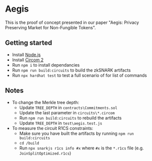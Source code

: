 # Aegis
This is the proof of concept presented in our paper "Aegis: Privacy Preserving Market for Non-Fungible Tokens".
## Getting started 
- Install [Node.js](https://nodejs.org/en/)
- Install [Circom 2](https://docs.circom.io/getting-started/installation/)
- Run `npm i` to install dependancies
- Run `npm run build:circuits` to build the zkSNARK artifacts
- Run `npx hardhat test` to test a full scenario of for list of commands

## Notes 
- To change the Merkle tree depth:
  * Update `TREE_DEPTH` in `contracts\Commitments.sol` 
  * Update the last parameter in `circuits\*.circom`
  * Run `npm run build:circuits` to rebuild the artifacts
  * Update `TREE_DEPTH` in `test\aegis.test.js`
- To measure the circuit R1CS constraints: 
  - Make sure you have built the artifacts by running `npm run build:circuits`
  - `cd /build`
  - Run `npx snarkjs r1cs info #x` where `#x` is the `*.r1cs` file (e.g. `JoinSplitOptimized.r1cs`)
